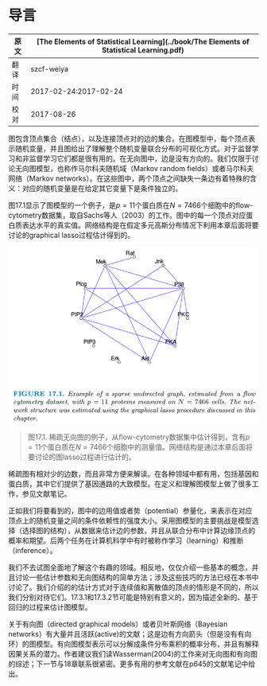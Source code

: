 # 导言

| 原文   | [The Elements of Statistical Learning](../book/The Elements of Statistical Learning.pdf) |
| ---- | ---------------------------------------- |
| 翻译   | szcf-weiya                               |
| 时间   | 2017-02-24:2017-02-24                    |
| 校对   | 2017-08-26                 |


图包含顶点集合（结点），以及连接顶点对的边的集合。在图模型中，每个顶点表示随机变量，并且图给出了理解整个随机变量联合分布的可视化方式。对于监督学习和非监督学习它们都是很有用的。在无向图中，边是没有方向的。我们仅限于讨论无向图模型，也称作马尔科夫随机域（Markov random fields）或者马尔科夫网络（Markov networks）。在这些图中，两个顶点之间缺失一条边有着特殊的含义：对应的随机变量是在给定其它变量下是条件独立的。

图17.1显示了图模型的一个例子，是$p=11$个蛋白质在$N=7466$个细胞中的flow-cytometry数据集，取自Sachs等人（2003）的工作。图中的每一个顶点对应蛋白质表达水平的真实值。网络结构是在假定多元高斯分布情况下利用本章后面将要讨论的graphical lasso过程估计得到的。

![](../img/17/fig17.1.png)

> 图17.1. 稀疏无向图的例子，从flow-cytometry数据集中估计得到，含有$p=11$个蛋白质在$N=7466$个细胞中的测量值。网络结构是通过本章后面将要讨论的图lasso过程进行估计的。

稀疏图有相对少的边数，而且非常方便来解读。在各种领域中都有用，包括基因和蛋白质，其中它们提供了基因通路的大致模型。在定义和理解图模型上做了很多工作，参见文献笔记。

正如我们将要看到的，图中的边用值或者势（potential）参量化，来表示在对应顶点上的随机变量之间的条件依赖性的强度大小。采用图模型的主要挑战是模型选择（选择图的结构），从数据来估计边的参数，并且从联合分布中计算边缘顶点的概率和期望。后两个任务在计算机科学中有时被称作学习（learning）和推断（inference）。

我们不去试图全面地了解这个有趣的领域。相反地，仅仅介绍一些基本的概念，并且讨论一些估计参数和无向图结构的简单方法；涉及这些技巧的方法已经在本书中讨论了。我们介绍的的估计方式对于连续值和离散值的顶点的情形是不同的，所以我们分别对待它们。17.3.1和17.3.2节可能是特别有意义的，因为描述全新的、基于回归的过程来估计图模型。

关于有向图（directed graphical models）或者贝叶斯网络（Bayesian networks）有大量并且活跃(active)的文献；这是边有方向箭头（但是没有有向环）的图模型。有向图模型表示可以分解成条件分布乘积的概率分布，并且有解释因果关系的潜力。作者建议我们读Wasserman(2004)的工作来对无向图和有向图的综述；下一节与18章联系很紧密。更多有用的参考文献在p645的文献笔记中给出。
